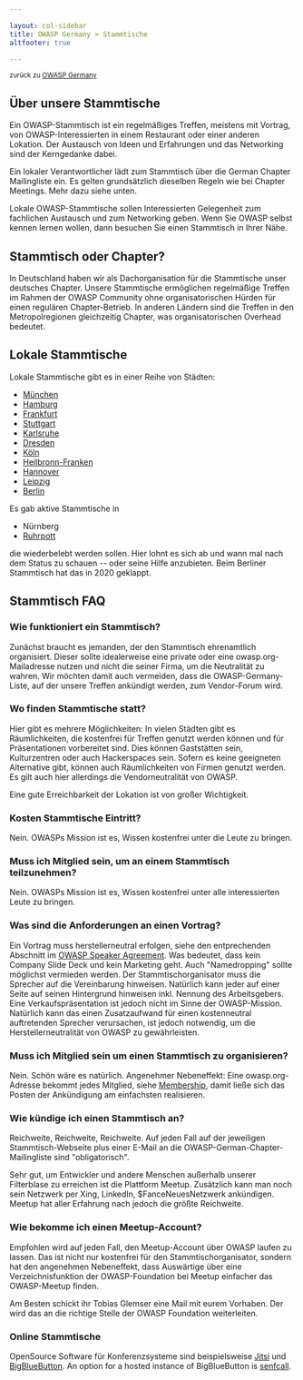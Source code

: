 ```yaml
---

layout: col-sidebar
title: OWASP Germany > Stammtische
altfooter: true

---
```


<small>zurück zu [OWASP Germany](/www-chapter-germany/)</small>

## Über unsere Stammtische

Ein OWASP-Stammtisch ist ein regelmäßiges Treffen, meistens mit Vortrag, von
OWASP-Interessierten in einem Restaurant oder einer anderen Lokation. Der
Austausch von Ideen und Erfahrungen und das Networking sind der Kerngedanke dabei.

Ein lokaler Verantwortlicher lädt zum Stammtisch über die German Chapter
Mailingliste ein. Es gelten grundsätzlich dieselben Regeln wie bei Chapter
Meetings. Mehr dazu siehe unten.

Lokale OWASP-Stammtische sollen Interessierten Gelegenheit zum fachlichen
Austausch und zum Networking geben. Wenn Sie OWASP selbst kennen lernen wollen,
dann besuchen Sie einen Stammtisch in Ihrer Nähe.

<!-- Anleitung #FIXME -->

## Stammtisch oder Chapter?

In Deutschland haben wir als Dachorganisation für die Stammtische unser
deutsches Chapter. Unsere Stammtische ermöglichen regelmäßige Treffen im
Rahmen der OWASP Community ohne organisatorischen Hürden für einen
regulären Chapter-Betrieb. In anderen Ländern sind die Treffen in den
Metropolregionen gleichzeitig Chapter, was organisatorischen Overhead
bedeutet.


## Lokale Stammtische


Lokale Stammtische gibt es in einer Reihe von Städten:

* [München](muenchen/)
* [Hamburg](hamburg/)
* [Frankfurt](frankfurt/)
* [Stuttgart](stuttgart/)
* [Karlsruhe](karlsruhe/)
* [Dresden](dresden/)
* [Köln](koeln/)
* [Heilbronn-Franken](heilbronn_franken/)
* [Hannover](hannover/)
* [Leipzig](leipzig/)
* [Berlin](berlin/)

Es gab aktive Stammtische in

* Nürnberg
* [Ruhrpott](ruhrpott/)

die wiederbelebt werden sollen. Hier lohnt es sich ab und wann mal nach dem
Status zu schauen -- oder seine Hilfe anzubieten. Beim Berliner Stammtisch
hat das in 2020 geklappt.

## Stammtisch FAQ

### Wie funktioniert ein Stammtisch?

Zunächst braucht es jemanden, der den Stammtisch ehrenamtlich organisiert.
Dieser sollte idealerweise eine private oder eine owasp.org-Mailadresse nutzen
und nicht die seiner Firma, um die Neutralität zu wahren. Wir möchten damit
auch vermeiden, dass die OWASP-Germany-Liste, auf der unsere Treffen ankündigt
werden, zum Vendor-Forum wird.

### Wo finden Stammtische statt?

Hier gibt es mehrere Möglichkeiten: In vielen Städten gibt es Räumlichkeiten,
die kostenfrei für Treffen genutzt werden können und für Präsentationen
vorbereitet sind. Dies können Gaststätten sein, Kulturzentren oder auch
Hackerspaces sein. Sofern es keine geeigneten Alternative gibt, können auch
Räumlichkeiten von Firmen genutzt werden. Es gilt auch hier allerdings die
Vendorneutralität von OWASP.

Eine gute Erreichbarkeit der Lokation ist von großer Wichtigkeit.

### Kosten Stammtische Eintritt?

Nein. OWASPs Mission ist es, Wissen kostenfrei unter die Leute zu bringen.

### Muss ich Mitglied sein, um an einem Stammtisch teilzunehmen?

Nein. OWASPs Mission ist es, Wissen kostenfrei unter alle interessierten Leute zu bringen.


### Was sind die Anforderungen an einen Vortrag?

Ein Vortrag muss herstellerneutral erfolgen, siehe den entprechenden Abschnitt
im [OWASP Speaker Agreement](/www-policy/legal/speaker-agreement.html).
Was bedeutet, dass kein Company Slide Deck und kein Marketing geht. Auch "Namedropping" sollte
möglichst vermieden werden. Der Stammtischorganisator muss die Sprecher auf die
Vereinbarung hinweisen. Natürlich kann jeder auf einer Seite auf seinen
Hintergrund hinweisen inkl. Nennung des Arbeitsgebers. Eine
Verkaufspräsentation ist jedoch nicht im Sinne der OWASP-Mission. Natürlich
kann das einen Zusatzaufwand für einen kostenneutral auftretenden Sprecher
verursachen, ist jedoch notwendig, um die Herstellerneutralität von OWASP zu
gewährleisten.

### Muss ich Mitglied sein um einen Stammtisch zu organisieren?

Nein. Schön wäre es natürlich. Angenehmer Nebeneffekt: Eine owasp.org-Adresse
bekommt jedes Mitglied, siehe [Membership](/membership), damit
ließe sich das Posten der Ankündigung am einfachsten realisieren.

### Wie kündige ich einen Stammtisch an?

Reichweite, Reichweite, Reichweite. Auf jeden Fall auf der jeweiligen
Stammtisch-Webseite plus einer E-Mail an die OWASP-German-Chapter-Mailingliste sind
"obligatorisch".

Sehr gut, um Entwickler und andere Menschen außerhalb unserer Filterblase zu erreichen ist
die Plattform Meetup. Zusätzlich kann man noch sein Netzwerk per Xing, LinkedIn,
$FanceNeuesNetzwerk ankündigen. Meetup hat aller Erfahrung nach jedoch die größte
Reichweite.

### Wie bekomme ich einen Meetup-Account?

Empfohlen wird auf jeden Fall, den Meetup-Account über OWASP laufen zu lassen.
Das ist nicht nur kostenfrei für den Stammtischorganisator, sondern hat den
angenehmen Nebeneffekt, dass Auswärtige über eine Verzeichnisfunktion der
OWASP-Foundation bei Meetup einfacher das OWASP-Meetup finden.

Am Besten schickt ihr Tobias Glemser eine Mail mit eurem Vorhaben. Der wird das an die
richtige Stelle der OWASP Foundation weiterleiten.

### Online Stammtische
OpenSource Software für Konferenzsysteme sind beispielsweise [Jitsi](https://jitsi.org/) und [BigBlueButton](https://bigbluebutton.org/).
An option for a hosted instance of BigBlueButton is [senfcall](https://senfcall.de/).
